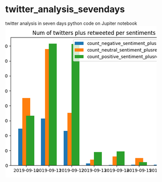# twitter_analysis_sevendays
twitter analysis in seven days python code on Jupiter notebook
<img src = "/twitter_analysis.png">
